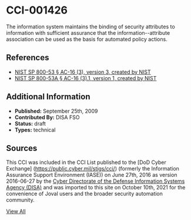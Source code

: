 # CCI-001426

The information system maintains the binding of security attributes to information with sufficient assurance that the information--attribute association can be used as the basis for automated policy actions.

## References ##

* [NIST SP 800-53 § AC-16 (3), version 3, created by NIST](http://csrc.nist.gov/publications/PubsSPs.html)
* [NIST SP 800-53A § AC-16 (3).1, version 1, created by NIST](http://csrc.nist.gov/publications/PubsSPs.html)


## Additional Information ##

* **Published:** September 25th, 2009
* **Contributed By:** DISA FSO
* **Status:** draft
* **Types:** technical

## Sources ##

This CCI was included in the CCI List published to the [DoD Cyber Exchange]
(https://public.cyber.mil/stigs/cci/) (formerly the Information Assurance Support Environment
(IASE)) on June 27th, 2016 as version 2016-06-27 by the [Cyber Directorate of the Defense 
Information Systems Agency (DISA)](https://public.cyber.mil/about-cyber/) and was imported to 
this site on October 10th, 2021 for the convenience of Joval users and the broader security automation community.

[View All](../README.md)
